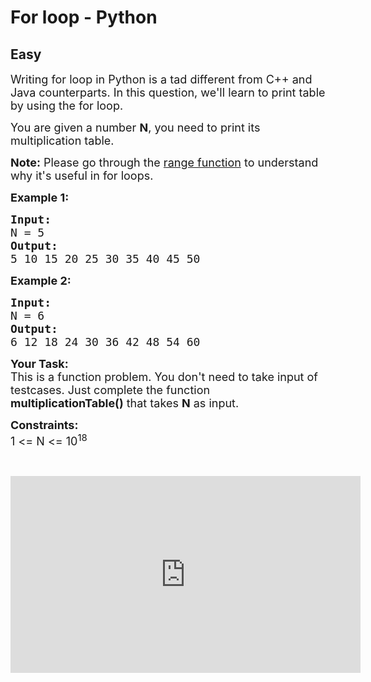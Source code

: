 # For loop - Python
## Easy
<div class="problems_problem_content__Xm_eO"><p><span style="font-size:18px">Writing for loop in Python is a tad different from C++ and Java counterparts. In this question, we'll learn to print table by using the for loop.</span></p>

<p><span style="font-size:18px">You are given a number <strong>N</strong>, you need to print its multiplication table.</span></p>

<p><span style="font-size:18px"><strong>Note:</strong> Please go through the <a href="https://www.geeksforgeeks.org/python-range-method/">range function</a> to understand why it's useful in for loops.</span></p>

<p><span style="font-size:18px"><strong>Example 1:</strong></span></p>

<pre><span style="font-size:18px"><strong>Input:</strong>
N = 5
<strong>Output:</strong>
5 10 15 20 25 30 35 40 45 50
</span></pre>

<p><span style="font-size:18px"><strong>Example 2:</strong></span></p>

<pre><span style="font-size:18px"><strong>Input:</strong>
N = 6
<strong>Output:</strong>
6 12 18 24 30 36 42 48 54 60</span>
</pre>

<p><span style="font-size:18px"><strong>Your Task:</strong><br>
This is a function problem. You don't need to take input of testcases. Just complete the function <strong>multiplicationTable()</strong> that takes <strong>N</strong> as input.</span></p>

<p><span style="font-size:18px"><strong>Constraints:</strong><br>
1 &lt;= N &lt;= 10<sup>18</sup></span></p>

<p>&nbsp;</p>

<p><iframe frameborder="0" height="315" src="https://www.youtube.com/embed/AaoqKlYCbSk" width="560"></iframe></p>
</div>